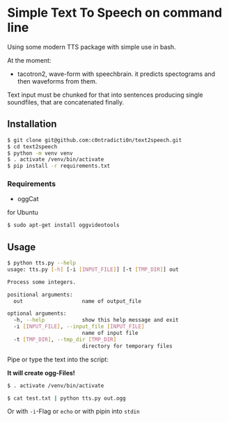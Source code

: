 # Simple Text To Speech on command line

Using some modern TTS package with simple use in bash.

At the moment:

* tacotron2, wave-form with speechbrain. it predicts spectograms and then waveforms from them. 

Text input must be chunked for that into sentences producing single soundfiles, that are concatenated finally.

## Installation
```bash 
$ git clone git@github.com:c0ntradicti0n/text2speech.git
$ cd text2speech
$ python -m venv venv
$ . activate /venv/bin/activate
$ pip install -r requirements.txt
```



### Requirements

* oggCat

for Ubuntu

```bash
$ sudo apt-get install oggvideotools
```
## Usage

```bash
$ python tts.py --help                                                                            3s  + ✱ ●  ~/P/text2speech 
usage: tts.py [-h] [-i [INPUT_FILE]] [-t [TMP_DIR]] out

Process some integers.

positional arguments:
  out                   name of output_file

optional arguments:
  -h, --help            show this help message and exit
  -i [INPUT_FILE], --input_file [INPUT_FILE]
                        name of input file
  -t [TMP_DIR], --tmp_dir [TMP_DIR]
                        directory for temporary files
```

Pipe or type the text into the script:

**It will create ogg-Files!**

```bash
$ . activate /venv/bin/activate

$ cat test.txt | python tts.py out.ogg

```

Or with `-i`-Flag or `echo` or with pipin into `stdin`
